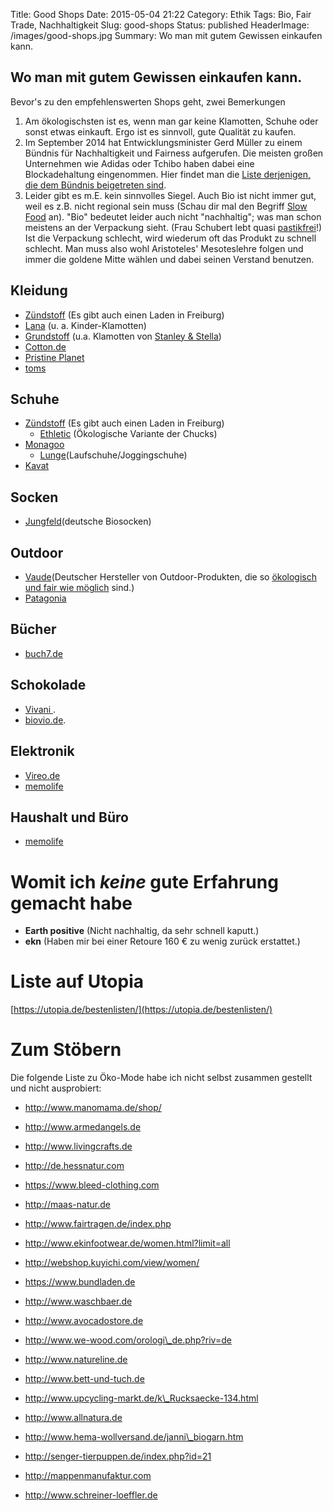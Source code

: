 Title: Good Shops
Date: 2015-05-04 21:22
Category: Ethik
Tags: Bio, Fair Trade, Nachhaltigkeit
Slug: good-shops
Status: published
HeaderImage: /images/good-shops.jpg
Summary: Wo man mit gutem Gewissen einkaufen kann.

Wo man mit gutem Gewissen einkaufen kann.
----------------------------------------

Bevor's zu den empfehlenswerten Shops geht, zwei Bemerkungen

1.  Am ökologischsten ist es, wenn man gar keine Klamotten, Schuhe oder sonst etwas einkauft. Ergo ist es sinnvoll, gute Qualität zu kaufen.
2.  Im September 2014 hat Entwicklungsminister Gerd Müller zu einem Bündnis für Nachhaltigkeit und Fairness aufgerufen. Die meisten großen Unternehmen wie Adidas oder Tchibo haben dabei eine Blockadehaltung eingenommen. Hier findet man die [Liste derjenigen, die dem Bündnis beigetreten sind](http://www.bmz.de/de/zentrales_downloadarchiv/Presse/Textilbuendnis/Textilbuendnis_Beitrittserklaerungen.pdf).
3. Leider gibt es m.E. kein sinnvolles Siegel. Auch Bio ist nicht immer gut, weil es z.B. nicht regional sein muss (Schau dir mal den Begriff [Slow Food](https://de.wikipedia.org/wiki/Slow_Food) an). "Bio" bedeutet leider auch nicht "nachhaltig"; was man schon meistens an der Verpackung sieht. (Frau Schubert lebt quasi [pastikfrei](https://frauschubertbloggt.wordpress.com/category/plastikfrei-einkaufen/)!) Ist die Verpackung schlecht, wird wiederum oft das Produkt zu schnell schlecht. Man muss also wohl Aristoteles' Mesoteslehre folgen und immer die goldene Mitte wählen und dabei seinen Verstand benutzen.

## Kleidung

-   [Zündstoff](http://www.zuendstoff-clothing.de/) (Es gibt auch einen
    Laden in Freiburg)
-   [Lana](http://www.lana-shop.de/) (u. a. Kinder-Klamotten)
-   [Grundstoff](http://www.grundstoff.net/schuhe-sneaker-und-flipflops-c-32.html)
    (u.a. Klamotten von [Stanley &
    Stella](http://www.stanleystella.com/de#about))
-   [Cotton.de](http://www.cotton.de/fair-bio/stanley-and-stella/)
-   [Pristine
    Planet](http://www.pristineplanet.com/womens-shoes-earth-eco-friendly-shoes-socially-responsible-hemp/women%27s-shoes/1016_a_0.html)
-   [toms](http://www.toms.com)

## Schuhe

-   [Zündstoff](http://www.zuendstoff-clothing.de/) (Es gibt auch einen
    Laden in Freiburg)
    -   [Ethletic](http://www.zuendstoff-clothing.de/Produkte/Frauen/Schuhe/?bFilterNewRequest=1&q=&aPkgShopListfilter[3c7fcc43-2ce3-32af-9e50-7bb3c41d2584][]=Ethletic&aPkgShopListfilter[8fb5cf37-bf02-2147-b0ff-83a47f3d6422][dStartValue]=&aPkgShopListfilter[8fb5cf37-bf02-2147-b0ff-83a47f3d6422][dEndValue]=) (Ökologische
        Variante der Chucks)
-   [Monagoo](http://www.monagoo.com/magazin/2014/06/projekt-faire-laufkleidung-zusammenfassung-des-nachhaltigen-selbstversuchs/)
    -   [Lunge](http://www.lunge.com/)(Laufschuhe/Joggingschuhe)
-   [Kavat](http://www.kavat.com/en/)

## Socken

-   [Jungfeld](https://jungfeld.com/de_de/qualitaet)(deutsche Biosocken)

## Outdoor

-   [Vaude](http://www.vaude.com/)(Deutscher Hersteller von
    Outdoor-Produkten, die so [ökologisch und fair wie
    möglich](http://www.zeit.de/2014/32/antje-von-dewitz-vaude) sind.)
-   [Patagonia](http://patagonia.com/)

## Bücher

-   [buch7.de](http://buch7.de)

## Schokolade

* [Vivani ](https://www.bioschokolade.de/produktsortiment/gourmet-tafeln/vivani-bio-schokolade-dunkle-vollmilch/a-713/).
* [biovio.de](http://www.biovio.de/Naturkost/Suesses/Schokolade/Vivani-Dunkle-Vollmilch-50--Cacao-80-g.html).

## Elektronik
* [Vireo.de](https://www.vireo.de/)
* [memolife](https://www.memolife.de/Smartphone-Fairphone-2-Slim-Android-6.html?ono=E5408)

## Haushalt und Büro
* [memolife](https://www.memolife.de)

# Womit ich *keine* gute Erfahrung gemacht habe

- **Earth positive** (Nicht nachhaltig, da sehr schnell kaputt.)
- **ekn** (Haben mir bei einer Retoure 160 € zu wenig zurück erstattet.)

# Liste auf Utopia
[https://utopia.de/bestenlisten/](https://utopia.de/bestenlisten/)

# Zum Stöbern

Die folgende Liste zu Öko-Mode habe ich nicht selbst zusammen gestellt
und nicht ausprobiert:

-   http://www.manomama.de/shop/
-   http://www.armedangels.de
-   http://www.livingcrafts.de
-   http://de.hessnatur.com
-   https://www.bleed-clothing.com
-   http://maas-natur.de
-   http://www.fairtragen.de/index.php
-   http://www.ekinfootwear.de/women.html?limit=all
-   http://webshop.kuyichi.com/view/women/

-   https://www.bundladen.de
-   http://www.waschbaer.de
-   http://www.avocadostore.de
-   http://www.we-wood.com/orologi\_de.php?riv=de
-   http://www.natureline.de
-   http://www.bett-und-tuch.de
-   http://www.upcycling-markt.de/k\_Rucksaecke-134.html
-   http://www.allnatura.de
-   http://www.hema-wollversand.de/janni\_biogarn.htm
-   http://senger-tierpuppen.de/index.php?id=21

-   http://mappenmanufaktur.com
-   http://www.schreiner-loeffler.de
